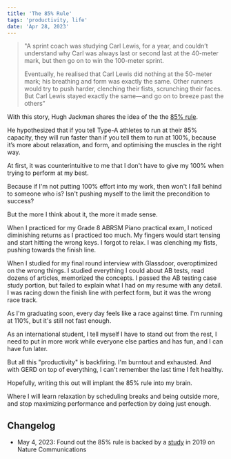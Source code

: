 ```yaml
---
title: 'The 85% Rule'
tags: 'productivity, life'
date: 'Apr 28, 2023'
---
```


> "A sprint coach was studying Carl Lewis, for a year, and couldn’t understand why Carl was always last or second last at the 40-meter mark, but then go on to win the 100-meter sprint.
>
> Eventually, he realised that Carl Lewis did nothing at the 50-meter mark; his breathing and form was exactly the same. Other runners would try to push harder, clenching their fists, scrunching their faces. But Carl Lewis stayed exactly the same—and go on to breeze past the others”

With this story, Hugh Jackman shares the idea of the the [85% rule](https://tim.blog/2020/06/26/hugh-jackman/).

He hypothesized that if you tell Type-A athletes to run at their 85% capacity, they will run faster than if you tell them to run at 100%, because it’s more about relaxation, and form, and optimising the muscles in the right way.

At first, it was counterintuitive to me that I don't have to give my 100% when trying to perform at my best.

Because if I'm not putting 100% effort into my work, then won't I fall behind to someone who is? Isn't pushing myself to the limit the precondition to success?

But the more I think about it, the more it made sense.

When I practiced for my Grade 8 ABRSM Piano practical exam, I noticed diminishing returns as I practiced too much. My fingers would start tensing and start hitting the wrong keys. I forgot to relax. I was clenching my fists, pushing towards the finish line.

When I studied for my final round interview with Glassdoor, overoptimized on the wrong things. I studied everything I could about AB tests, read dozens of articles, memorized the concepts. I passed the AB testing case study portion, but failed to explain what I had on my resume with any detail. I was racing down the finish line with perfect form, but it was the wrong race track.

As I'm graduating soon, every day feels like a race against time. I'm running at 110%, but it's still not fast enough.

As an international student, I tell myself I have to stand out from the rest, I need to put in more work while everyone else parties and has fun, and I can have fun later.

But all this "productivity" is backfiring. I'm burntout and exhausted. And with GERD on top of everything, I can't remember the last time I felt healthy.

Hopefully, writing this out will implant the 85% rule into my brain.

Where I will learn relaxation by scheduling breaks and being outside more, and stop maximizing performance and perfection by doing just enough.

## Changelog

- May 4, 2023: Found out the 85% rule is backed by a [study](https://www.nature.com/articles/s41467-019-12552-4) in 2019 on Nature Communications
